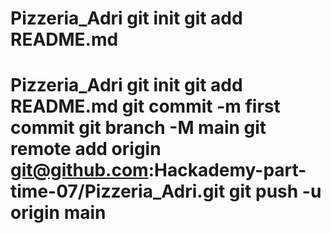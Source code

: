 # Pizzeria_Adri git init git add README.md
# Pizzeria_Adri git init git add README.md git commit -m first commit git branch -M main git remote add origin git@github.com:Hackademy-part-time-07/Pizzeria_Adri.git git push -u origin main
